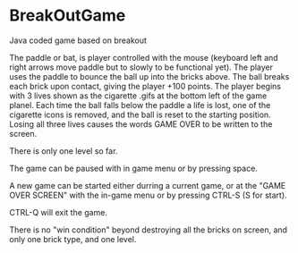 BreakOutGame
=============

Java coded game based on breakout

The paddle or bat, is player controlled with the mouse (keyboard left and right arrows move paddle but to slowly to be functional yet). The player uses the paddle to bounce the ball up into the bricks above. The ball breaks each brick upon contact, giving the player +100 points. The player begins with 3 lives shown as the cigarette .gifs at the bottom left of the game planel. Each time the ball falls below the paddle a life is lost, one of the cigarette icons is removed, and the ball is reset to the starting position. Losing all three lives causes the words GAME OVER to be written to the screen.

There is only one level so far.

The game can be paused with in game menu or by pressing space.

A new game can be started either durring a current game, or at the "GAME OVER SCREEN" with the in-game menu or by pressing CTRL-S (S for start).

CTRL-Q will exit the game.

There is no "win condition" beyond destroying all the bricks on screen, and only one brick type, and one level. 

